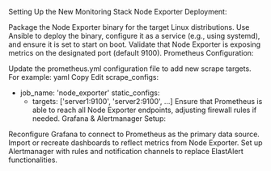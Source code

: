 Setting Up the New Monitoring Stack
Node Exporter Deployment:

Package the Node Exporter binary for the target Linux distributions.
Use Ansible to deploy the binary, configure it as a service (e.g., using systemd), and ensure it is set to start on boot.
Validate that Node Exporter is exposing metrics on the designated port (default 9100).
Prometheus Configuration:

Update the prometheus.yml configuration file to add new scrape targets. For example:
yaml
Copy
Edit
scrape_configs:
  - job_name: 'node_exporter'
    static_configs:
      - targets: ['server1:9100', 'server2:9100', ...]
Ensure that Prometheus is able to reach all Node Exporter endpoints, adjusting firewall rules if needed.
Grafana & Alertmanager Setup:

Reconfigure Grafana to connect to Prometheus as the primary data source.
Import or recreate dashboards to reflect metrics from Node Exporter.
Set up Alertmanager with rules and notification channels to replace ElastAlert functionalities.
